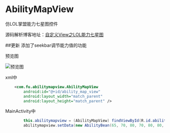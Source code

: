 # AbilityMapView
仿LOL掌盟能力七星图控件

源码解析博客地址：[自定义View之LOL能力七星图](http://blog.csdn.net/fu908323236/article/details/78356344)

##更新
添加了seekbar调节能力值的功能

预览图

![预览图](https://github.com/qq908323236/AbilityMapView/blob/master/image/pre_img.png)


xml中
```xml
    <com.fu.abilitymapview.AbilityMapView
        android:id="@+id/ability_map_view"
        android:layout_width="match_parent"
        android:layout_height="match_parent" />
```

MainActivity中
```Java
        this.abilitymapview = (AbilityMapView) findViewById(R.id.ability_map_view);
        abilitymapview.setData(new AbilityBean(65, 70, 80, 70, 80, 80, 80));
```

